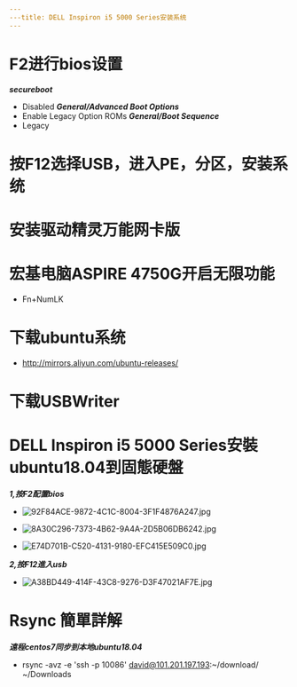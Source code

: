 ```yaml
---
---title: DELL Inspiron i5 5000 Series安装系统
---
```


# F2进行bios设置
***secureboot***
- Disabled
***General/Advanced Boot Options***
- Enable Legacy Option ROMs
***General/Boot Sequence***
- Legacy

# 按F12选择USB，进入PE，分区，安装系统

# 安装驱动精灵万能网卡版

# 宏基电脑ASPIRE 4750G开启无限功能 
- Fn+NumLK

# 下载ubuntu系统
- http://mirrors.aliyun.com/ubuntu-releases/

# 下载USBWriter

# DELL Inspiron i5 5000 Series安裝ubuntu18.04到固態硬盤
***1,按F2配置bios***
- ![92F84ACE-9872-4C1C-8004-3F1F4876A247.jpg](http://101.201.197.193/images/2021/01/20/92F84ACE-9872-4C1C-8004-3F1F4876A247.jpg)

- ![8A30C296-7373-4B62-9A4A-2D5B06DB6242.jpg](http://101.201.197.193/images/2021/01/20/8A30C296-7373-4B62-9A4A-2D5B06DB6242.jpg)
- ![E74D701B-C520-4131-9180-EFC415E509C0.jpg](http://101.201.197.193/images/2021/01/20/E74D701B-C520-4131-9180-EFC415E509C0.jpg)

***2,按F12進入usb***
- ![A38BD449-414F-43C8-9276-D3F47021AF7E.jpg](http://101.201.197.193/images/2021/01/20/A38BD449-414F-43C8-9276-D3F47021AF7E.jpg)


# Rsync 簡單詳解
***遠程centos7同步到本地ubuntu18.04***
- rsync -avz -e 'ssh -p 10086' david@101.201.197.193:~/download/ ~/Downloads
